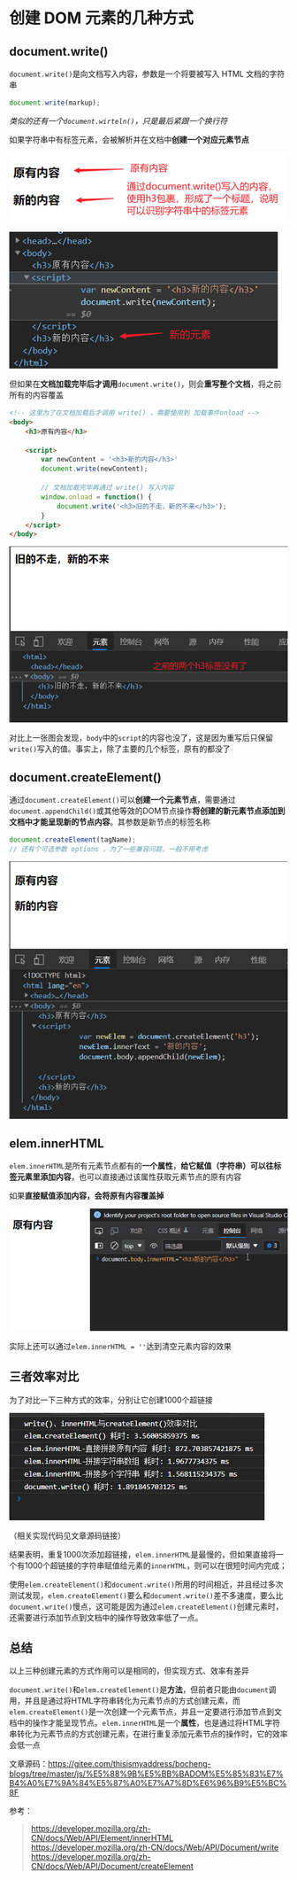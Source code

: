 # 创建 DOM 元素的几种方式

## document.write()

`document.write()`是向文档写入内容，参数是一个将要被写入 HTML 文档的字符串

```js
document.write(markup);
```

*类似的还有一个`document.wirteln()`，只是最后紧跟一个换行符*

如果字符串中有标签元素，会被解析并在文档中**创建一个对应元素节点**

![通过write()写入一个新元素](img/writeNew.png "通过write()写入一个新元素")

![文档内容](img/writeNewtoDoc.png "对应的文档内容")

但如果在**文档加载完毕后才调用**`document.write()`，则会**重写整个文档**，将之前所有的内容覆盖

```html
<!-- 这里为了在文档加载后才调用 write() ，需要使用到 加载事件onload -->
<body>
    <h3>原有内容</h3>

    <script>
        var newContent = '<h3>新的内容</h3>'
        document.write(newContent);

        // 文档加载完毕再通过 write() 写入内容
        window.onload = function() {
            document.write('<h3>旧的不走，新的不来</h3>');
        }
    </script>
</body>
```

![文档加载完毕后调用write()](img/writeNewAfterLoaded.png "文档加载完毕后调用write()")

对比上一张图会发现，`body`中的`script`的内容也没了，这是因为重写后只保留`write()`写入的值。事实上，除了主要的几个标签，原有的都没了

## document.createElement()

通过`document.createElement()`可以**创建一个元素节点**，需要通过`document.appendChild()`或其他等效的DOM节点操作**将创建的新元素节点添加到文档中才能呈现新的节点内容**。其参数是新节点的标签名称

```js
document.createElement(tagName);
// 还有个可选参数 options ，为了一些兼容问题，一般不用考虑
```

![通过createElement()创建一个新的元素](img/createElementNew.png "通过createElement()创建一个新的元素")

## elem.innerHTML

`elem.innerHTML`是所有元素节点都有的**一个属性**，**给它赋值（字符串）可以往标签元素里添加内容**，也可以直接通过该属性获取元素节点的原有内容

如果**直接赋值添加内容，会将原有内容覆盖掉**

![innerHTML会覆盖原有内容](./img/innerHTML.gif)

实际上还可以通过`elem.innerHTML = ''`达到清空元素内容的效果

## 三者效率对比

为了对比一下三种方式的效率，分别让它创建1000个超链接

![效率对比](img/efficiencyBetweenThreeWays.png "三者效率对比")

（相关实现代码见文章源码链接）

结果表明，重复1000次添加超链接，`elem.innerHTML`是最慢的，但如果直接将一个有1000个超链接的字符串赋值给元素的`innerHTML`，则可以在很短时间内完成；

使用`elem.createElement()`和`document.write()`所用的时间相近，并且经过多次测试发现，`elem.createElement()`要么和`document.write()`差不多速度，要么比`document.write()`慢点，这可能是因为通过`elem.createElement()`创建元素时，还需要进行添加节点到文档中的操作导致效率低了一点。

## 总结

以上三种创建元素的方式作用可以是相同的，但实现方式、效率有差异

`document.write()`和`elem.createElement()`是**方法**，但前者只能由`document`调用，并且是通过将HTML字符串转化为元素节点的方式创建元素，而`elem.createElement()`是一次创建一个元素节点，并且一定要进行添加节点到文档中的操作才能呈现节点。`elem.innerHTML`是一个**属性**，也是通过将HTML字符串转化为元素节点的方式创建元素，在进行重复添加元素节点的操作时，它的效率会低一点

文章源码：<https://gitee.com/thisismyaddress/bocheng-blogs/tree/master/js/%E5%88%9B%E5%BB%BADOM%E5%85%83%E7%B4%A0%E7%9A%84%E5%87%A0%E7%A7%8D%E6%96%B9%E5%BC%8F>

参考：
><https://developer.mozilla.org/zh-CN/docs/Web/API/Element/innerHTML>\
><https://developer.mozilla.org/zh-CN/docs/Web/API/Document/write>\
><https://developer.mozilla.org/zh-CN/docs/Web/API/Document/createElement>
